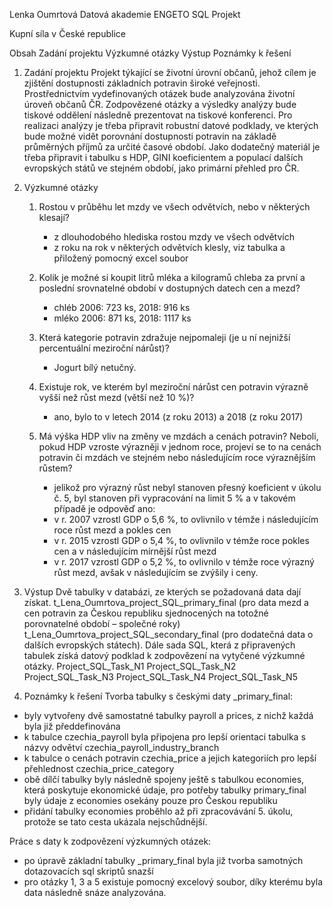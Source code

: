 Lenka Oumrtová
Datová akademie ENGETO
SQL Projekt

Kupní síla v České republice

Obsah
Zadání projektu
Výzkumné otázky
Výstup
Poznámky k řešení

1. Zadání projektu
	Projekt týkající se životní úrovní občanů, jehož cílem je zjištění dostupnosti základních potravin široké veřejnosti. Prostřednictvím vydefinovaných otázek bude analyzována životní úroveň občanů ČR. Zodpovězené otázky a výsledky analýzy bude tiskové oddělení následně prezentovat na tiskové konferenci. Pro realizaci analýzy je třeba připravit robustní datové podklady, ve kterých bude možné vidět porovnání dostupnosti potravin na základě průměrných příjmů za určité časové období.
	Jako dodatečný materiál je třeba připravit i tabulku s HDP, GINI koeficientem a populací dalších evropských států ve stejném období, jako primární přehled pro ČR.

2. Výzkumné otázky
	1. Rostou v průběhu let mzdy ve všech odvětvích, nebo v některých klesají?
		- z dlouhodobého hlediska rostou mzdy ve všech odvětvích
		- z roku na rok v některých odvětvích klesly, viz tabulka a přiložený pomocný excel soubor

	2. Kolik je možné si koupit litrů mléka a kilogramů chleba za první a poslední srovnatelné období v dostupných datech cen a mezd?
		- chléb 2006: 723 ks, 2018: 916 ks
		- mléko 2006: 871 ks, 2018: 1117 ks

	3. Která kategorie potravin zdražuje nejpomaleji (je u ní nejnižší percentuální meziroční nárůst)?
		- Jogurt bílý netučný.

	4. Existuje rok, ve kterém byl meziroční nárůst cen potravin výrazně vyšší než růst mezd (větší než 10 %)?
		- ano, bylo to v letech 2014 (z roku 2013) a 2018 (z roku 2017)

	5. Má výška HDP vliv na změny ve mzdách a cenách potravin? Neboli, pokud HDP vzroste výrazněji v jednom roce, projeví se to na cenách potravin či mzdách ve 		stejném nebo následujícím roce výraznějším růstem?
		- jelikož pro výrazný růst nebyl stanoven přesný koeficient v úkolu č. 5, byl stanoven při vypracování na limit 5 % a v takovém případě je odpověď ano:
		- v r. 2007 vzrostl GDP o 5,6 %, to ovlivnilo v témže i následujícím roce růst mezd a pokles cen
		- v r. 2015 vzrostl GDP o 5,4 %, to ovlivnilo v témže roce pokles cen a v následujícím mírnější růst mezd
		- v r. 2017 vzrostl GDP o 5,2 %, to ovlivnilo v témže roce výrazný růst mezd, avšak v následujícím se zvýšily i ceny.

3. Výstup
	Dvě tabulky v databázi, ze kterých se požadovaná data dají získat. t_Lena_Oumrtova_project_SQL_primary_final (pro data mezd a cen potravin za Českou republiku sjednocených na totožné porovnatelné období – společné roky) 
t_Lena_Oumrtova_project_SQL_secondary_final (pro dodatečná data o dalších evropských státech).
	Dále sada SQL, která z připravených tabulek získá datový podklad k zodpovězení na vytyčené výzkumné otázky. 
Project_SQL_Task_N1
Project_SQL_Task_N2
Project_SQL_Task_N3
Project_SQL_Task_N4
Project_SQL_Task_N5

4. Poznámky k řešení
Tvorba tabulky s českými daty _primary_final: 
- byly vytvořeny dvě samostatné tabulky payroll a prices, z nichž každá byla již předdefinována
- k tabulce czechia_payroll byla připojena pro lepší orientaci tabulka s názvy odvětví czechia_payroll_industry_branch
- k tabulce o cenách potravin czechia_price a jejich kategoriích pro lepší přehlednost czechia_price_category
- obě dílčí tabulky byly následně spojeny ještě s tabulkou economies, která poskytuje ekonomické údaje, pro potřeby tabulky primary_final byly údaje z economies osekány pouze pro Českou republiku
- přidání tabulky economies proběhlo až při zpracovávání 5. úkolu, protože se tato cesta ukázala nejschůdnější.

Práce s daty k zodpovězení výzkumných otázek:
- po úpravě základní tabulky _primary_final byla již tvorba samotných dotazovacích sql skriptů snazší
- pro otázky 1, 3 a 5 existuje pomocný excelový soubor, díky kterému byla data následně snáze analyzována.
